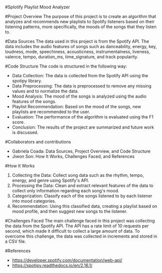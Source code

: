 #Splotify Playlist  Mood Analyzer

#Project Overview
The purpose of this project is to create an algorithm that analyzes and recommends new playlists to Spotify listeners based on their listening patterns, more specifically, the moods of the songs that they listen to. 

#Data Sources
The data used in this project is from the Spotify API. The data includes the audio features of songs such as danceability, energy, key, loudness, mode, speechiness, acousticness, instrumentalness, liveness, valence, tempo, duration_ms, time_signature, and track popularity.

#Code Structure
The code is structured in the following way:
- Data Collection: The data is collected from the Spotify API using the spotipy library.
- Data Preprocessing: The data is preprocessed to remove any missing values and to normalize the data.
- Mood Analysis: The mood of the songs is analyzed using the audio features of the songs.
- Playlist Recommendation: Based on the mood of the songs, new playlists are recommended to the user.
- Evaluation: The performance of the algorithm is evaluated using the F1 score.
- Conclusion: The results of the project are summarized and future work is discussed.

#Collaborators and contributions
- Gabriela Coada: Data Sources, Project Overview, and Code Structure
- Jiwon Son: How It Works, Challenges Faced, and References 

#How It Works
1. Collecting the Data: Collect song data such as the rhythm, tempo, energy, and genre using Spotify's API.
2. Processing the Data: Clean and extract relevant features of the data to collect only information regarding each song's mood.
3. Categorization: Classify each of the songs listened to by each listener into mood categories.
4. Recommendation: Using this classified data, creating a playlist based on mood profile, and then suggest new songs to the listener.


#Challenges Faced
The main challenge faced in this project was collecting the data from the Spotify API. The API has a rate limit of 10 requests per second, which made it difficult to collect a large amount of data. To overcome this challenge, the data was collected in increments and stored in a CSV file. 


#References
- https://developer.spotify.com/documentation/web-api/
- https://spotipy.readthedocs.io/en/2.16.1/
